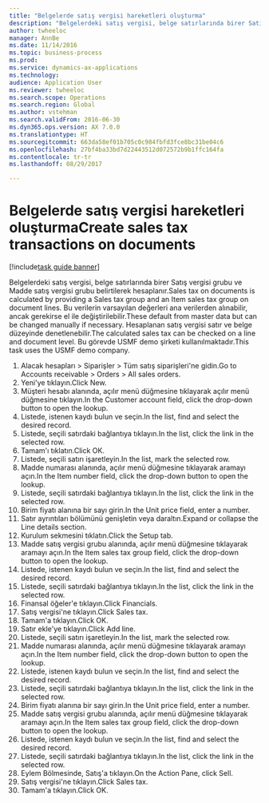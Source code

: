 ```yaml
--- 
title: "Belgelerde satış vergisi hareketleri oluşturma"
description: "Belgelerdeki satış vergisi, belge satırlarında birer Satış vergisi grubu ve Madde satış vergisi grubu belirtilerek hesaplanır."
author: twheeloc
manager: AnnBe
ms.date: 11/14/2016
ms.topic: business-process
ms.prod: 
ms.service: dynamics-ax-applications
ms.technology: 
audience: Application User
ms.reviewer: twheeloc
ms.search.scope: Operations
ms.search.region: Global
ms.author: vstehman
ms.search.validFrom: 2016-06-30
ms.dyn365.ops.version: AX 7.0.0
ms.translationtype: HT
ms.sourcegitcommit: 663da58ef01b705c0c984fbfd3fce8bc31be04c6
ms.openlocfilehash: 27bf4ba33bd7d22443512d072572b9b1ffc164fa
ms.contentlocale: tr-tr
ms.lasthandoff: 08/29/2017

---
```

# <a name="create-sales-tax-transactions-on-documents"></a><span data-ttu-id="1cb5c-103">Belgelerde satış vergisi hareketleri oluşturma</span><span class="sxs-lookup"><span data-stu-id="1cb5c-103">Create sales tax transactions on documents</span></span>

[!include[task guide banner](../../includes/task-guide-banner.md)]

<span data-ttu-id="1cb5c-104">Belgelerdeki satış vergisi, belge satırlarında birer Satış vergisi grubu ve Madde satış vergisi grubu belirtilerek hesaplanır.</span><span class="sxs-lookup"><span data-stu-id="1cb5c-104">Sales tax on documents is calculated by providing a Sales tax group and an Item sales tax group on document lines.</span></span> <span data-ttu-id="1cb5c-105">Bu verilerin varsayılan değerleri ana verilerden alınabilir, ancak gerekirse el ile değiştirilebilir.</span><span class="sxs-lookup"><span data-stu-id="1cb5c-105">These default from master data but can be changed manually if necessary.</span></span> <span data-ttu-id="1cb5c-106">Hesaplanan satış vergisi satır ve belge düzeyinde denetlenebilir.</span><span class="sxs-lookup"><span data-stu-id="1cb5c-106">The calculated sales tax can be checked on a line and document level.</span></span> <span data-ttu-id="1cb5c-107">Bu görevde USMF demo şirketi kullanılmaktadır.</span><span class="sxs-lookup"><span data-stu-id="1cb5c-107">This task uses the USMF demo company.</span></span>

1. <span data-ttu-id="1cb5c-108">Alacak hesapları > Siparişler > Tüm satış siparişleri'ne gidin.</span><span class="sxs-lookup"><span data-stu-id="1cb5c-108">Go to Accounts receivable > Orders > All sales orders.</span></span>
2. <span data-ttu-id="1cb5c-109">Yeni'ye tıklayın.</span><span class="sxs-lookup"><span data-stu-id="1cb5c-109">Click New.</span></span>
3. <span data-ttu-id="1cb5c-110">Müşteri hesabı alanında, açılır menü düğmesine tıklayarak açılır menü düğmesine tıklayın.</span><span class="sxs-lookup"><span data-stu-id="1cb5c-110">In the Customer account field, click the drop-down button to open the lookup.</span></span>
4. <span data-ttu-id="1cb5c-111">Listede, istenen kaydı bulun ve seçin.</span><span class="sxs-lookup"><span data-stu-id="1cb5c-111">In the list, find and select the desired record.</span></span>
5. <span data-ttu-id="1cb5c-112">Listede, seçili satırdaki bağlantıya tıklayın.</span><span class="sxs-lookup"><span data-stu-id="1cb5c-112">In the list, click the link in the selected row.</span></span>
6. <span data-ttu-id="1cb5c-113">Tamam'ı tıklatın.</span><span class="sxs-lookup"><span data-stu-id="1cb5c-113">Click OK.</span></span>
7. <span data-ttu-id="1cb5c-114">Listede, seçili satırı işaretleyin.</span><span class="sxs-lookup"><span data-stu-id="1cb5c-114">In the list, mark the selected row.</span></span>
8. <span data-ttu-id="1cb5c-115">Madde numarası alanında, açılır menü düğmesine tıklayarak aramayı açın.</span><span class="sxs-lookup"><span data-stu-id="1cb5c-115">In the Item number field, click the drop-down button to open the lookup.</span></span>
9. <span data-ttu-id="1cb5c-116">Listede, seçili satırdaki bağlantıya tıklayın.</span><span class="sxs-lookup"><span data-stu-id="1cb5c-116">In the list, click the link in the selected row.</span></span>
10. <span data-ttu-id="1cb5c-117">Birim fiyatı alanına bir sayı girin.</span><span class="sxs-lookup"><span data-stu-id="1cb5c-117">In the Unit price field, enter a number.</span></span>
11. <span data-ttu-id="1cb5c-118">Satır ayrıntıları bölümünü genişletin veya daraltın.</span><span class="sxs-lookup"><span data-stu-id="1cb5c-118">Expand or collapse the Line details section.</span></span>
12. <span data-ttu-id="1cb5c-119">Kurulum sekmesini tıklatın.</span><span class="sxs-lookup"><span data-stu-id="1cb5c-119">Click the Setup tab.</span></span>
13. <span data-ttu-id="1cb5c-120">Madde satış vergisi grubu alanında, açılır menü düğmesine tıklayarak aramayı açın.</span><span class="sxs-lookup"><span data-stu-id="1cb5c-120">In the Item sales tax group field, click the drop-down button to open the lookup.</span></span>
14. <span data-ttu-id="1cb5c-121">Listede, istenen kaydı bulun ve seçin.</span><span class="sxs-lookup"><span data-stu-id="1cb5c-121">In the list, find and select the desired record.</span></span>
15. <span data-ttu-id="1cb5c-122">Listede, seçili satırdaki bağlantıya tıklayın.</span><span class="sxs-lookup"><span data-stu-id="1cb5c-122">In the list, click the link in the selected row.</span></span>
16. <span data-ttu-id="1cb5c-123">Finansal öğeler'e tıklayın.</span><span class="sxs-lookup"><span data-stu-id="1cb5c-123">Click Financials.</span></span>
17. <span data-ttu-id="1cb5c-124">Satış vergisi'ne tıklayın.</span><span class="sxs-lookup"><span data-stu-id="1cb5c-124">Click Sales tax.</span></span>
18. <span data-ttu-id="1cb5c-125">Tamam'a tıklayın.</span><span class="sxs-lookup"><span data-stu-id="1cb5c-125">Click OK.</span></span>
19. <span data-ttu-id="1cb5c-126">Satır ekle'ye tıklayın.</span><span class="sxs-lookup"><span data-stu-id="1cb5c-126">Click Add line.</span></span>
20. <span data-ttu-id="1cb5c-127">Listede, seçili satırı işaretleyin.</span><span class="sxs-lookup"><span data-stu-id="1cb5c-127">In the list, mark the selected row.</span></span>
21. <span data-ttu-id="1cb5c-128">Madde numarası alanında, açılır menü düğmesine tıklayarak aramayı açın.</span><span class="sxs-lookup"><span data-stu-id="1cb5c-128">In the Item number field, click the drop-down button to open the lookup.</span></span>
22. <span data-ttu-id="1cb5c-129">Listede, istenen kaydı bulun ve seçin.</span><span class="sxs-lookup"><span data-stu-id="1cb5c-129">In the list, find and select the desired record.</span></span>
23. <span data-ttu-id="1cb5c-130">Listede, seçili satırdaki bağlantıya tıklayın.</span><span class="sxs-lookup"><span data-stu-id="1cb5c-130">In the list, click the link in the selected row.</span></span>
24. <span data-ttu-id="1cb5c-131">Birim fiyatı alanına bir sayı girin.</span><span class="sxs-lookup"><span data-stu-id="1cb5c-131">In the Unit price field, enter a number.</span></span>
25. <span data-ttu-id="1cb5c-132">Madde satış vergisi grubu alanında, açılır menü düğmesine tıklayarak aramayı açın.</span><span class="sxs-lookup"><span data-stu-id="1cb5c-132">In the Item sales tax group field, click the drop-down button to open the lookup.</span></span>
26. <span data-ttu-id="1cb5c-133">Listede, istenen kaydı bulun ve seçin.</span><span class="sxs-lookup"><span data-stu-id="1cb5c-133">In the list, find and select the desired record.</span></span>
27. <span data-ttu-id="1cb5c-134">Listede, seçili satırdaki bağlantıya tıklayın.</span><span class="sxs-lookup"><span data-stu-id="1cb5c-134">In the list, click the link in the selected row.</span></span>
28. <span data-ttu-id="1cb5c-135">Eylem Bölmesinde, Satış'a tıklayın.</span><span class="sxs-lookup"><span data-stu-id="1cb5c-135">On the Action Pane, click Sell.</span></span>
29. <span data-ttu-id="1cb5c-136">Satış vergisi'ne tıklayın.</span><span class="sxs-lookup"><span data-stu-id="1cb5c-136">Click Sales tax.</span></span>
30. <span data-ttu-id="1cb5c-137">Tamam'a tıklayın.</span><span class="sxs-lookup"><span data-stu-id="1cb5c-137">Click OK.</span></span>



